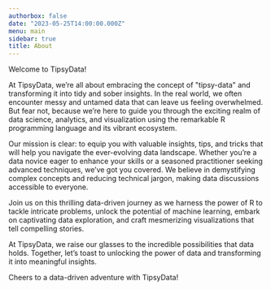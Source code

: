 ```yaml
---
authorbox: false
date: "2023-05-25T14:00:00.000Z"
menu: main
sidebar: true
title: About
---
```


Welcome to TipsyData!

At TipsyData, we’re all about embracing the concept of "tipsy-data" and transforming it into tidy and sober insights. In the real world, we often encounter messy and untamed data that can leave us feeling overwhelmed. But fear not, because we’re here to guide you through the exciting realm of data science, analytics, and visualization using the remarkable R programming language and its vibrant ecosystem.

Our mission is clear: to equip you with valuable insights, tips, and tricks that will help you navigate the ever-evolving data landscape. Whether you’re a data novice eager to enhance your skills or a seasoned practitioner seeking advanced techniques, we’ve got you covered. We believe in demystifying complex concepts and reducing technical jargon, making data discussions accessible to everyone.

Join us on this thrilling data-driven journey as we harness the power of R to tackle intricate problems, unlock the potential of machine learning, embark on captivating data exploration, and craft mesmerizing visualizations that tell compelling stories.

At TipsyData, we raise our glasses to the incredible possibilities that data holds. Together, let’s toast to unlocking the power of data and transforming it into meaningful insights.

Cheers to a data-driven adventure with TipsyData!